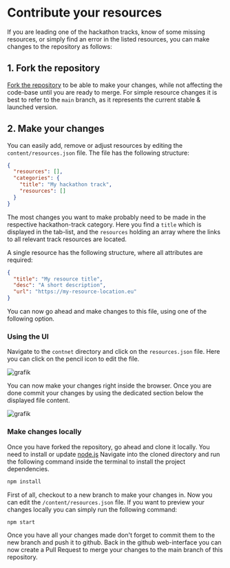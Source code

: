 # Contribute your resources

If you are leading one of the hackathon tracks, know of some missing resources, or simply find an error in the listed resources, you can make changes to the repository as follows:

## 1. Fork the repository

[Fork the repository](https://docs.github.com/en/get-started/quickstart/fork-a-repo#fork-an-example-repository) to be able to make your changes, while not affecting the code-base until you are ready to merge. For simple resource changes it is best to refer to the `main` branch, as it represents the current stable & launched version.

## 2. Make your changes

You can easily add, remove or adjust resources by editing the `content/resources.json` file. The file has the following structure:
```json
{
  "resources": [],
  "categories": {
    "title": "My hackathon track",
    "resources": []
  }
}
```

The most changes you want to make probably need to be made in the respective hackathon-track category. Here you find a `title` which is displayed in the tab-list, and the `resources` holding an array where the links to all relevant track resources are located.

A single resource has the following structure, where all attributes are required:
```json
{
  "title": "My resource title",
  "desc": "A short description",
  "url": "https://my-resource-location.eu"
}
```

You can now go ahead and make changes to this file, using one of the following option.

### Using the UI
Navigate to the `contnet` directory and click on the `resources.json` file. Here you can click on the pencil icon to edit the file. 

![grafik](https://user-images.githubusercontent.com/28757404/142865728-4d26e83a-8e60-4c33-809b-02198fa0506f.png)

You can now make your changes right inside the browser. Once you are done commit your changes by using the dedicated section below the displayed file content.

![grafik](https://user-images.githubusercontent.com/28757404/142865981-a8be3047-26ce-45dc-82b6-1318887dadde.png)


### Make changes locally
Once you have forked the repository, go ahead and clone it locally. 
You need to install or update [node.js](https://nodejs.org/en/)
Navigate into the cloned directory and run the following command inside the terminal to install the project dependencies.
```bash
npm install
```

First of all, checkout to a new branch to make your changes in. Now you can edit the `/content/resources.json` file. If you want to preview your changes locally you can simply run the following command:
```bash
npm start
```

Once you have all your changes made don't forget to commit them to the new branch and push it to github. Back in the github web-interface you can now create a Pull Request to merge your changes to the main branch of this repository.
